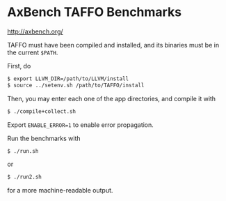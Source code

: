 # AxBench TAFFO Benchmarks

http://axbench.org/

TAFFO must have been compiled and installed, and its binaries must be in the current `$PATH`.

First, do
```bash
$ export LLVM_DIR=/path/to/LLVM/install
$ source ../setenv.sh /path/to/TAFFO/install
```

Then, you may enter each one of the app directories, and compile it with
```bash
$ ./compile+collect.sh
```
Export `ENABLE_ERROR=1` to enable error propagation.

Run the benchmarks with
```bash
$ ./run.sh
```
or
```bash
$ ./run2.sh
```
for a more machine-readable output.

